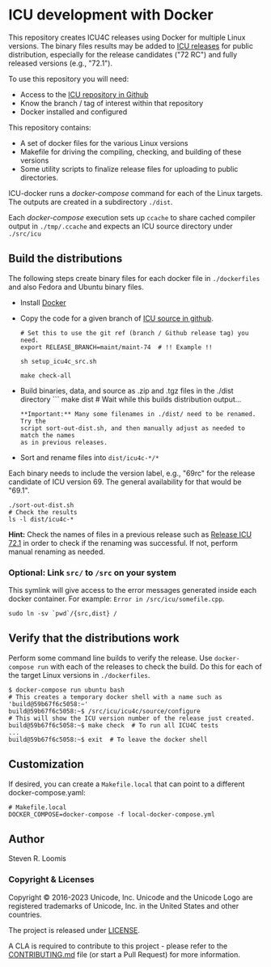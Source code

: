 # ICU development with Docker

This repository creates ICU4C releases using Docker for multiple Linux versions. The binary files results may be added to [ICU releases](https://github.com/unicode-org/icu/releases) for public distribution, especially for the release candidates ("72 RC") and fully released versions (e.g., "72.1").

To use this repository you will need:

* Access to the [ICU repository in Github](https://www.github.com/unicode-org/icu)
* Know the branch / tag of interest within that repository
* Docker installed and configured

This repository contains:
* A set of docker files for the various Linux versions
* Makefile for driving the compiling, checking, and building of these versions
* Some utility scripts to finalize release files for uploading to public directories.

ICU-docker runs a *docker-compose* command for each of the Linux targets. The outputs are created in a subdirectory `./dist`.

Each *docker-compose* execution sets up `ccache` to share cached compiler output in `./tmp/.ccache` and expects an ICU source directory under `./src/icu`

## Build the distributions

The following steps create binary files for each docker file in `./dockerfiles` and also Fedora and Ubuntu binary files.

- Install [Docker](http://docker.io)
- Copy the code for a given branch of [ICU source in github](https://github.com/unicode-org/icu).

  ```
  # Set this to use the git ref (branch / Github release tag) you need.
  export RELEASE_BRANCH=maint/maint-74  # !! Example !!

  sh setup_icu4c_src.sh

  make check-all
  ```
- Build binaries, data, and source as .zip and .tgz files in the ./dist
  directory ``` make dist # Wait while this builds distribution output...
  ```
  **Important:** Many some filenames in ./dist/ need to be renamed. Try the
  script sort-out-dist.sh, and then manually adjust as needed to match the names
  as in previous releases.

- Sort and rename files into `dist/icu4c-*/*`

Each binary needs to include the version label, e.g., "69rc" for the release candidate of ICU version 69. The general availability for that would be "69.1".
  ```
  ./sort-out-dist.sh
  # Check the results
  ls -l dist/icu4c-*
  ```
  **Hint:** Check the names of files in a previous release such as [Release ICU 72.1](https://github.com/unicode-org/icu/releases/tag/release-72-1) in order to check if the renaming was successful. If not, perform manual renaming as needed.

### Optional: Link `src/` to `/src` on your system

  This symlink will give access to the error messages generated inside each docker container. For example: `Error in /src/icu/somefile.cpp`.
  ```
  sudo ln -sv `pwd`/{src,dist} /
  ```

## Verify that the distributions work

Perform some command line builds to verify the release. Use `docker-compose run` with each of the releases to check the build. Do this for each of the target Linux versions in `./dockerfiles`.
  ```
  $ docker-compose run ubuntu bash
  # This creates a temporary docker shell with a name such as 'build@59b67f6c5058:~'
  build@59b67f6c5058:~$ /src/icu/icu4c/source/configure
  # This will show the ICU version number of the release just created.
  build@59b67f6c5058:~$ make check  # To run all ICU4C tests
  ...
  build@59b67f6c5058:~$ exit  # To leave the docker shell
  ```

## Customization

If desired, you can create a `Makefile.local` that can point to a different
docker-compose.yaml:

```
# Makefile.local
DOCKER_COMPOSE=docker-compose -f local-docker-compose.yml
```

## Author

Steven R. Loomis

### Copyright & Licenses

Copyright © 2016-2023 Unicode, Inc. Unicode and the Unicode Logo are registered trademarks of Unicode, Inc. in the United States and other countries.

The project is released under [LICENSE](./LICENSE).

A CLA is required to contribute to this project - please refer to the [CONTRIBUTING.md](https://github.com/unicode-org/.github/blob/main/.github/CONTRIBUTING.md) file (or start a Pull Request) for more information.
